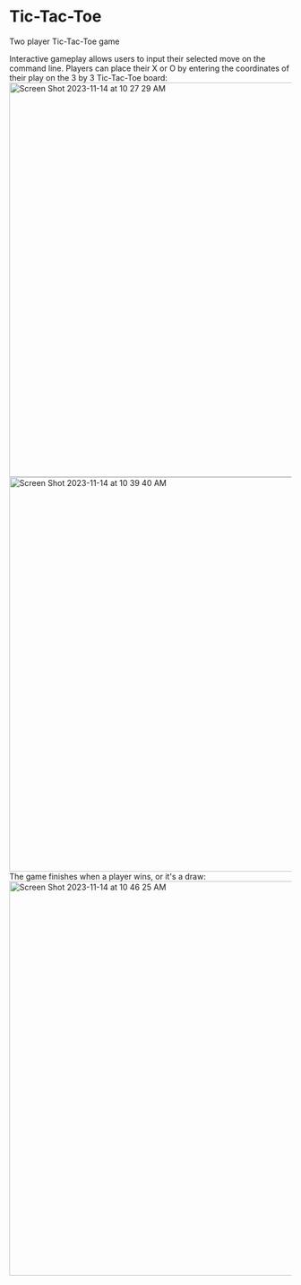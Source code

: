 # Tic-Tac-Toe
Two player Tic-Tac-Toe game

Interactive gameplay allows users to input their selected move on the command line. 
Players can place their X or O by entering the coordinates of their play on the 3 by 3 Tic-Tac-Toe board:
<img width="704" alt="Screen Shot 2023-11-14 at 10 27 29 AM" src="https://github.com/treaddevs/Tic-Tac-Toe/assets/148214913/8a2014b6-7054-4485-84ea-3860d20ed7f7">
<img width="704" alt="Screen Shot 2023-11-14 at 10 39 40 AM" src="https://github.com/treaddevs/Tic-Tac-Toe/assets/148214913/aa8c4734-de5e-48c0-a6ed-29923db83542">
The game finishes when a player wins, or it's a draw:
<img width="704" alt="Screen Shot 2023-11-14 at 10 46 25 AM" src="https://github.com/treaddevs/Tic-Tac-Toe/assets/148214913/8cfd8b27-869c-4790-bbb7-1167b4a3fa9c">
